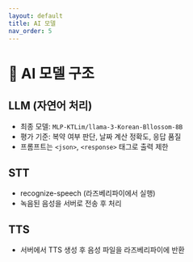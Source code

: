 ```yaml
---
layout: default
title: AI 모델
nav_order: 5
---
```


# 🤖 AI 모델 구조

## LLM (자연어 처리)
- 최종 모델: `MLP-KTLim/llama-3-Korean-Bllossom-8B`
- 평가 기준: 복약 여부 판단, 날짜 계산 정확도, 응답 품질
- 프롬프트는 `<json>`, `<response>` 태그로 출력 제한

## STT
- recognize-speech (라즈베리파이에서 실행)
- 녹음된 음성을 서버로 전송 후 처리

## TTS
- 서버에서 TTS 생성 후 음성 파일을 라즈베리파이에 반환
